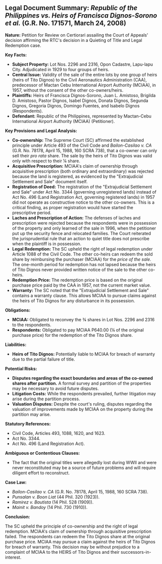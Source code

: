 ## Legal Document Summary: *Republic of the Philippines vs. Heirs of Francisca Dignos-Sorono et al.* (G.R. No. 171571, March 24, 2008)

**Nature:** Petition for Review on Certiorari assailing the Court of Appeals' decision affirming the RTC's decision in a Quieting of Title and Legal Redemption case.

**Key Facts:**

*   **Subject Property:** Lot Nos. 2296 and 2316, Opon Cadastre, Lapu-lapu City. Adjudicated in 1929 to four groups of heirs.
*   **Central Issue:** Validity of the sale of the entire lots by one group of heirs (heirs of Tito Dignos) to the Civil Aeronautics Administration (CAA), predecessor of Mactan Cebu International Airport Authority (MCIAA), in 1957, without the consent of the other co-owners/heirs.
*   **Plaintiffs:** Heirs of Francisca Dignos-Sorono, Juan L. Amistoso, Brigilda D. Amistoso, Pastor Dignos, Isabel Dignos, Donata Dignos, Segunda Dignos, Gregoria Dignos, Domingo Fuentes, and Isabelo Dignos (Respondents).
*   **Defendant:** Republic of the Philippines, represented by Mactan-Cebu International Airport Authority (MCIAA) (Petitioner).

**Key Provisions and Legal Analysis:**

*   **Co-ownership:** The Supreme Court (SC) affirmed the established principle under Article 493 of the Civil Code and *Bailon-Casilao v. CA* (G.R. No. 78178, April 15, 1988, 160 SCRA 738), that a co-owner can only sell their *pro rata* share. The sale by the heirs of Tito Dignos was valid only with respect to their ¼ share.
*   **Acquisitive Prescription:** MCIAA's claim of ownership through acquisitive prescription (both ordinary and extraordinary) was rejected because the land is registered, as evidenced by the "Extrajudicial Settlement and Sale" document itself.
*   **Registration of Deed:** The registration of the "Extrajudicial Settlement and Sale" under Act No. 3344 (governing unregistered lands) instead of Act No. 496 (Land Registration Act, governing registered lands) in 1957 did not operate as constructive notice to the other co-owners. This is a critical finding, as proper registration would have started the prescriptive period.
*   **Laches and Prescription of Action:** The defenses of laches and prescription were rejected because the respondents were in possession of the property and only learned of the sale in 1996, when the petitioner put up the security fence and relocated families. The Court reiterated the jurisprudential rule that an action to quiet title does not prescribe when the plaintiff is in possession.
*   **Legal Redemption:** The SC upheld the right of legal redemption under Article 1088 of the Civil Code. The other co-heirs can redeem the sold share by reimbursing the purchaser (MCIAA) for the *price of the sale*. The one-month period for redemption has not lapsed because the heirs of Tito Dignos never provided written notice of the sale to the other co-heirs.
*   **Redemption Price:** The redemption price is based on the original purchase price paid by the CAA in 1957, not the current market value.
*   **Warranty:** The SC noted that the "Extrajudicial Settlement and Sale" contains a warranty clause. This allows MCIAA to pursue claims against the heirs of Tito Dignos for any disturbance in its possession.

**Obligations:**

*   **MCIAA:** Obligated to reconvey the ¾ shares in Lot Nos. 2296 and 2316 to the respondents.
*   **Respondents:** Obligated to pay MCIAA P640.00 (¼ of the original purchase price) for the redemption of the Tito Dignos share.

**Liabilities:**

*   **Heirs of Tito Dignos:** Potentially liable to MCIAA for breach of warranty due to the partial failure of title.

**Potential Risks:**

*   **Disputes regarding the exact boundaries and areas of the co-owned shares after partition.** A formal survey and partition of the properties may be necessary to avoid future disputes.
*   **Litigation Costs:** While the respondents prevailed, further litigation may arise during the partition process.
*   **Valuation Disputes:** Despite the court's ruling, disputes regarding the valuation of improvements made by MCIAA on the property during the partition may arise.

**Statutory References:**

*   Civil Code, Articles 493, 1088, 1620, and 1623.
*   Act No. 3344.
*   Act No. 496 (Land Registration Act).

**Ambiguous or Contentious Clauses:**

*   The fact that the original titles were allegedly lost during WWII and were never reconstituted may be a source of future problems and will require diligent effort to reconstruct.

**Case Law:**

*   *Bailon-Casilao v. CA* (G.R. No. 78178, April 15, 1988, 160 SCRA 738).
*   *Punsalan v. Boon Liat* (44 Phil. 320 (1923)).
*   *Ramirez v. Bautista* (14 Phil. 528 (1909)).
*   *Mainit v. Bandoy* (14 Phil. 730 (1910)).

**Conclusion:**

The SC upheld the principle of co-ownership and the right of legal redemption. MCIAA's claim of ownership through acquisitive prescription failed. The respondents can redeem the Tito Dignos share at the original purchase price. MCIAA may pursue a claim against the heirs of Tito Dignos for breach of warranty. This decision may be without prejudice to a complaint of MCIAA to the HEIRS of Tito Dignos and their successors-in-interest.
